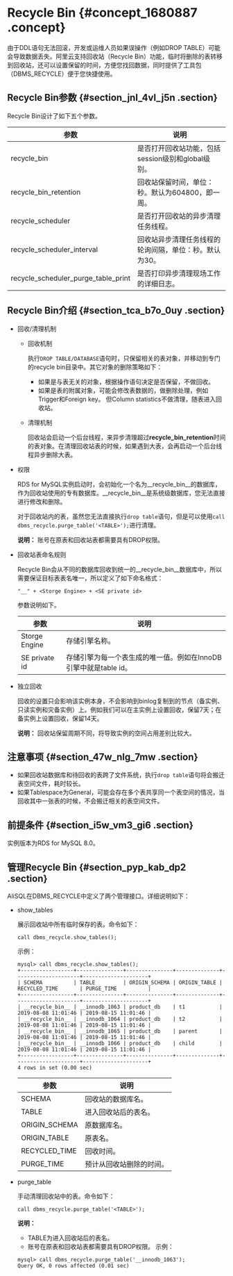 # Recycle Bin {#concept_1680887 .concept}

由于DDL语句无法回滚，开发或运维人员如果误操作（例如DROP TABLE）可能会导致数据丢失。阿里云支持回收站（Recycle Bin）功能，临时将删除的表转移到回收站，还可以设置保留的时间，方便您找回数据，同时提供了工具包（DBMS\_RECYCLE）便于您快捷使用。

## Recycle Bin参数 {#section_jnl_4vl_j5n .section}

Recycle Bin设计了如下五个参数。

|参数|说明|
|--|--|
|recycle\_bin|是否打开回收站功能，包括session级别和global级别。|
|recycle\_bin\_retention|回收站保留时间，单位：秒。默认为604800，即一周。|
|recycle\_scheduler|是否打开回收站的异步清理任务线程。|
|recycle\_scheduler\_interval|回收站异步清理任务线程的轮询间隔，单位：秒。默认为30。|
|recycle\_scheduler\_purge\_table\_print|是否打印异步清理现场工作的详细日志。|

## Recycle Bin介绍 {#section_tca_b7o_0uy .section}

-   回收/清理机制
    -   回收机制

        执行`DROP TABLE/DATABASE`语句时，只保留相关的表对象，并移动到专门的recycle bin目录中。其它对象的删除策略如下：

        -   如果是与表无关的对象，根据操作语句决定是否保留，不做回收。
        -   如果是表的附属对象，可能会修改表数据的，做删除处理，例如Trigger和Foreign key。 但Column statistics不做清理，随表进入回收站。
    -   清理机制

        回收站会启动一个后台线程，来异步清理超过**recycle\_bin\_retention**时间的表对象。在清理回收站表的时候，如果遇到大表，会再启动一个后台线程异步删除大表。

-   权限

    RDS for MySQL实例启动时，会初始化一个名为\_\_recycle\_bin\_\_的数据库，作为回收站使用的专有数据库。\_\_recycle\_bin\_\_是系统级数据库，您无法直接进行修改和删除。

    对于回收站内的表，虽然您无法直接执行`drop table`语句，但是可以使用`call dbms_recycle.purge_table('<TABLE>');`进行清理。

    **说明：** 账号在原表和回收站表都需要具有DROP权限。

-   回收站表命名规则

    Recycle Bin会从不同的数据库回收到统一的\_\_recycle\_bin\_\_数据库中，所以需要保证目标表表名唯一，所以定义了如下命名格式：

    ``` {#codeblock_zxm_wn3_1f4}
    "__" + <Storge Engine> + <SE private id>
    ```

    参数说明如下。

    |参数|说明|
    |--|--|
    |Storge Engine|存储引擎名称。|
    |SE private id|存储引擎为每一个表生成的唯一值。例如在InnoDB引擎中就是table id。|

-   独立回收

    回收的设置只会影响该实例本身，不会影响到binlog复制到的节点（备实例、只读实例和灾备实例）上。例如我们可以在主实例上设置回收，保留7天；在备实例上设置回收，保留14天。

    **说明：** 回收站保留周期不同，将导致实例的空间占用差别比较大。


## 注意事项 {#section_47w_nlg_7mw .section}

-   如果回收站数据库和待回收的表跨了文件系统，执行`drop table`语句将会搬迁表空间文件，耗时较长。
-   如果Tablespace为General，可能会存在多个表共享同一个表空间的情况，当回收其中一张表的时候，不会搬迁相关的表空间文件。

## 前提条件 {#section_i5w_vm3_gi6 .section}

实例版本为RDS for MySQL 8.0。

## 管理Recycle Bin {#section_pyp_kab_dp2 .section}

AliSQL在DBMS\_RECYCLE中定义了两个管理接口。详细说明如下：

-   show\_tables

    展示回收站中所有临时保存的表。命令如下：

    ``` {#codeblock_hay_5z9_6mi}
    call dbms_recycle.show_tables();
    ```

    示例：

    ``` {#codeblock_rg0_482_kxu}
    mysql> call dbms_recycle.show_tables();
    +-----------------+---------------+---------------+--------------+---------------------+---------------------+
    | SCHEMA          | TABLE         | ORIGIN_SCHEMA | ORIGIN_TABLE | RECYCLED_TIME       | PURGE_TIME          |
    +-----------------+---------------+---------------+--------------+---------------------+---------------------+
    | __recycle_bin__ | __innodb_1063 | product_db    | t1           | 2019-08-08 11:01:46 | 2019-08-15 11:01:46 |
    | __recycle_bin__ | __innodb_1064 | product_db    | t2           | 2019-08-08 11:01:46 | 2019-08-15 11:01:46 |
    | __recycle_bin__ | __innodb_1065 | product_db    | parent       | 2019-08-08 11:01:46 | 2019-08-15 11:01:46 |
    | __recycle_bin__ | __innodb_1066 | product_db    | child        | 2019-08-08 11:01:46 | 2019-08-15 11:01:46 |
    +-----------------+---------------+---------------+--------------+---------------------+---------------------+
    4 rows in set (0.00 sec)
    ```

    |参数|说明|
    |--|--|
    |SCHEMA|回收站的数据库名。|
    |TABLE|进入回收站后的表名。|
    |ORIGIN\_SCHEMA|原数据库名。|
    |ORIGIN\_TABLE|原表名。|
    |RECYCLED\_TIME|回收时间。|
    |PURGE\_TIME|预计从回收站删除的时间。|

-   purge\_table

    手动清理回收站中的表。命令如下：

    ``` {#codeblock_t9l_rh3_sb9}
    call dbms_recycle.purge_table('<TABLE>');
    ```

    **说明：** 

    -   TABLE为进入回收站后的表名。
    -   账号在原表和回收站表都需要具有DROP权限。
    示例：

    ``` {#codeblock_vv9_7x8_qxk}
    mysql> call dbms_recycle.purge_table('__innodb_1063');
    Query OK, 0 rows affected (0.01 sec)
    ```


